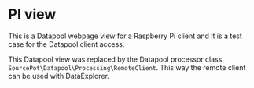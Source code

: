 # PI view
 This is a Datapool webpage view for a Raspberry Pi client and it is a test case for the Datapool client access.

 This Datapool view was replaced by the Datapool processor class `SourcePot\Datapool\Processing\RemoteClient`. This way the remote client can be used with DataExplorer.
 
